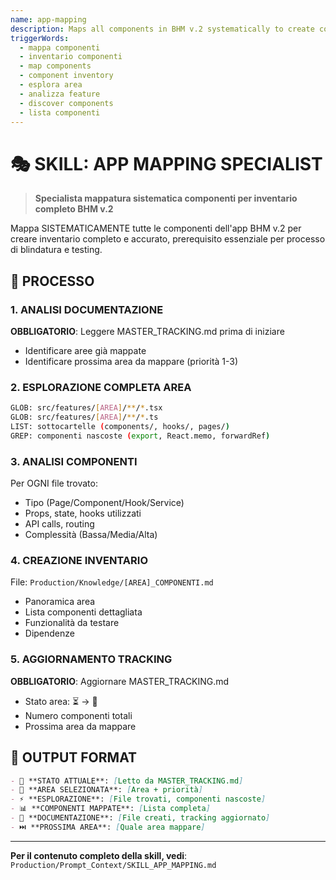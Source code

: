 ```yaml
---
name: app-mapping
description: Maps all components in BHM v.2 systematically to create complete inventory for testing and documentation
triggerWords:
  - mappa componenti
  - inventario componenti
  - map components
  - component inventory
  - esplora area
  - analizza feature
  - discover components
  - lista componenti
---
```


# 🎭 SKILL: APP MAPPING SPECIALIST

> **Specialista mappatura sistematica componenti per inventario completo BHM v.2**

Mappa SISTEMATICAMENTE tutte le componenti dell'app BHM v.2 per creare inventario completo e accurato, prerequisito essenziale per processo di blindatura e testing.

## 🎯 PROCESSO

### 1. ANALISI DOCUMENTAZIONE
**OBBLIGATORIO**: Leggere MASTER_TRACKING.md prima di iniziare
- Identificare aree già mappate
- Identificare prossima area da mappare (priorità 1-3)

### 2. ESPLORAZIONE COMPLETA AREA
```bash
GLOB: src/features/[AREA]/**/*.tsx
GLOB: src/features/[AREA]/**/*.ts
LIST: sottocartelle (components/, hooks/, pages/)
GREP: componenti nascoste (export, React.memo, forwardRef)
```

### 3. ANALISI COMPONENTI
Per OGNI file trovato:
- Tipo (Page/Component/Hook/Service)
- Props, state, hooks utilizzati
- API calls, routing
- Complessità (Bassa/Media/Alta)

### 4. CREAZIONE INVENTARIO
File: `Production/Knowledge/[AREA]_COMPONENTI.md`
- Panoramica area
- Lista componenti dettagliata
- Funzionalità da testare
- Dipendenze

### 5. AGGIORNAMENTO TRACKING
**OBBLIGATORIO**: Aggiornare MASTER_TRACKING.md
- Stato area: ⏳ → 🔄
- Numero componenti totali
- Prossima area da mappare

## 🎨 OUTPUT FORMAT

```markdown
- 📖 **STATO ATTUALE**: [Letto da MASTER_TRACKING.md]
- 🎯 **AREA SELEZIONATA**: [Area + priorità]
- ⚡ **ESPLORAZIONE**: [File trovati, componenti nascoste]
- 📊 **COMPONENTI MAPPATE**: [Lista completa]
- 📝 **DOCUMENTAZIONE**: [File creati, tracking aggiornato]
- ⏭️ **PROSSIMA AREA**: [Quale area mappare]
```

---

**Per il contenuto completo della skill, vedi**: `Production/Prompt_Context/SKILL_APP_MAPPING.md`
